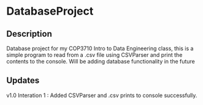 # DatabaseProject

## Description

  Database project for my COP3710 Intro to Data Engineering class, this is a simple program to read from a .csv file using CSVParser and
  print the contents to the console. Will be adding database functionality in the future
  
 ## Updates 
 
 v1.0 Interation  1 : Added CSVParser and .csv prints to console successfully.

